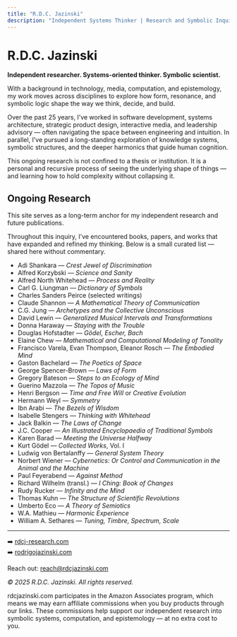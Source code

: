 ```yaml
---
title: "R.D.C. Jazinski"
description: "Independent Systems Thinker | Research and Symbolic Inquiry"
---
```


<link rel="stylesheet" href="style.css">

<link rel="icon" type="image/png" sizes="32x32" href="favicon-32x32.png">
<link rel="icon" type="image/png" sizes="16x16" href="favicon-16x16.png">
<link rel="apple-touch-icon" sizes="180x180" href="apple-touch-icon.png">
<link rel="manifest" href="site.webmanifest">
<link rel="shortcut icon" href="favicon.ico">

# R.D.C. Jazinski

**Independent researcher. Systems-oriented thinker. Symbolic scientist.**

With a background in technology, media, computation, and epistemology, my work moves across disciplines to explore how form, resonance, and symbolic logic shape the way we think, decide, and build.

Over the past 25 years, I’ve worked in software development, systems architecture, strategic product design, interactive media, and leadership advisory — often navigating the space between engineering and intuition. In parallel, I’ve pursued a long-standing exploration of knowledge systems, symbolic structures, and the deeper harmonics that guide human cognition.

This ongoing research is not confined to a thesis or institution. It is a personal and recursive process of seeing the underlying shape of things — and learning how to hold complexity without collapsing it.


## Ongoing Research

This site serves as a long-term anchor for my independent research and future publications.

Throughout this inquiry, I’ve encountered books, papers, and works that have expanded and refined my thinking. Below is a small curated list — shared here without commentary.


* Adi Shankara — *Crest Jewel of Discrimination*
* Alfred Korzybski — *Science and Sanity*
* Alfred North Whitehead — *Process and Reality*
* Carl G. Liungman — *Dictionary of Symbols*
* Charles Sanders Peirce (selected writings)
* Claude Shannon — *A Mathematical Theory of Communication*
* C.G. Jung — *Archetypes and the Collective Unconscious*
* David Lewin — *Generalized Musical Intervals and Transformations*
* Donna Haraway — *Staying with the Trouble*
* Douglas Hofstadter — *Gödel, Escher, Bach*
* Elaine Chew — *Mathematical and Computational Modeling of Tonality*
* Francisco Varela, Evan Thompson, Eleanor Rosch — *The Embodied Mind*
* Gaston Bachelard — *The Poetics of Space*
* George Spencer-Brown — *Laws of Form*
* Gregory Bateson — *Steps to an Ecology of Mind*
* Guerino Mazzola — *The Topos of Music*
* Henri Bergson — *Time and Free Will* or *Creative Evolution*
* Hermann Weyl — *Symmetry*
* Ibn Arabi — *The Bezels of Wisdom*
* Isabelle Stengers — *Thinking with Whitehead*
* Jack Balkin — *The Laws of Change*
* J.C. Cooper — *An Illustrated Encyclopaedia of Traditional Symbols*
* Karen Barad — *Meeting the Universe Halfway*
* Kurt Gödel — *Collected Works*, Vol. I
* Ludwig von Bertalanffy — *General System Theory*
* Norbert Wiener — *Cybernetics: Or Control and Communication in the Animal and the Machine*
* Paul Feyerabend — *Against Method*
* Richard Wilhelm (transl.) — *I Ching: Book of Changes*
* Rudy Rucker — *Infinity and the Mind*
* Thomas Kuhn — *The Structure of Scientific Revolutions*
* Umberto Eco — *A Theory of Semiotics*
* W.A. Mathieu — *Harmonic Experience*
* William A. Sethares — *Tuning, Timbre, Spectrum, Scale*

---

➡️ [rdcj-research.com](https://www.rdcj-research.com)  
➡️ [rodrigojazinski.com](https://www.rodrigojazinski.com)

Reach out: [reach@rdcjazinski.com](mailto:reach@rdcjazinski.com)

_© 2025 R.D.C. Jazinski. All rights reserved._

<p class="footer-disclaimer">
rdcjazinski.com participates in the Amazon Associates program, which means we may earn affiliate commissions when you buy products through our links. These commissions help support our independent research into symbolic systems, computation, and epistemology — at no extra cost to you.
</p>

